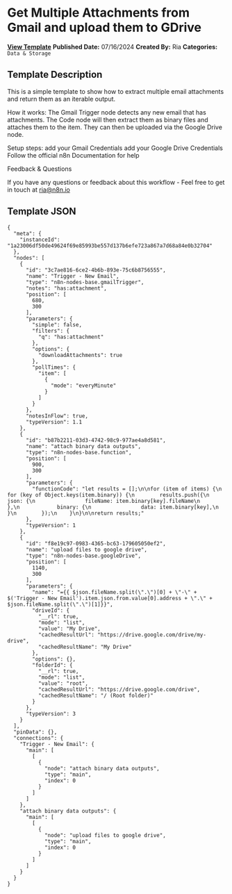 # Get Multiple Attachments from Gmail and upload them to GDrive

**[View Template](https://n8n.io/workflows/2348-/)**  **Published Date:** 07/16/2024  **Created By:** Ria  **Categories:** `Data & Storage`  

## Template Description


This is a simple template to show how to extract multiple email attachments and return them as an iterable output. 

How it works: 
The Gmail Trigger node detects any new email that has attachments. The Code node will then extract them as binary files and attaches them to the item. They can then be uploaded via the Google Drive node. 

Setup steps:
add your Gmail Credentials
add your Google Drive Credentials
Follow the official n8n Documentation for help

Feedback & Questions

If you have any questions or feedback about this workflow - Feel free to get in touch at ria@n8n.io







## Template JSON

```
{
  "meta": {
    "instanceId": "1a23006df50de49624f69e85993be557d137b6efe723a867a7d68a84e0b32704"
  },
  "nodes": [
    {
      "id": "3c7ae816-6ce2-4b6b-893e-75c6b8756555",
      "name": "Trigger - New Email",
      "type": "n8n-nodes-base.gmailTrigger",
      "notes": "has:attachment",
      "position": [
        680,
        300
      ],
      "parameters": {
        "simple": false,
        "filters": {
          "q": "has:attachment"
        },
        "options": {
          "downloadAttachments": true
        },
        "pollTimes": {
          "item": [
            {
              "mode": "everyMinute"
            }
          ]
        }
      },
      "notesInFlow": true,
      "typeVersion": 1.1
    },
    {
      "id": "b87b2211-03d3-4742-98c9-977ae4a8d581",
      "name": "attach binary data outputs",
      "type": "n8n-nodes-base.function",
      "position": [
        900,
        300
      ],
      "parameters": {
        "functionCode": "let results = [];\n\nfor (item of items) {\n    for (key of Object.keys(item.binary)) {\n        results.push({\n            json: {\n                fileName: item.binary[key].fileName\n            },\n            binary: {\n                data: item.binary[key],\n            }\n        });\n    }\n}\n\nreturn results;"
      },
      "typeVersion": 1
    },
    {
      "id": "f8e19c97-0983-4365-bc63-179605050ef2",
      "name": "upload files to google drive",
      "type": "n8n-nodes-base.googleDrive",
      "position": [
        1140,
        300
      ],
      "parameters": {
        "name": "={{ $json.fileName.split(\".\")[0] + \"-\" + $('Trigger - New Email').item.json.from.value[0].address + \".\" + $json.fileName.split(\".\")[1]}}",
        "driveId": {
          "__rl": true,
          "mode": "list",
          "value": "My Drive",
          "cachedResultUrl": "https://drive.google.com/drive/my-drive",
          "cachedResultName": "My Drive"
        },
        "options": {},
        "folderId": {
          "__rl": true,
          "mode": "list",
          "value": "root",
          "cachedResultUrl": "https://drive.google.com/drive",
          "cachedResultName": "/ (Root folder)"
        }
      },
      "typeVersion": 3
    }
  ],
  "pinData": {},
  "connections": {
    "Trigger - New Email": {
      "main": [
        [
          {
            "node": "attach binary data outputs",
            "type": "main",
            "index": 0
          }
        ]
      ]
    },
    "attach binary data outputs": {
      "main": [
        [
          {
            "node": "upload files to google drive",
            "type": "main",
            "index": 0
          }
        ]
      ]
    }
  }
}
```
